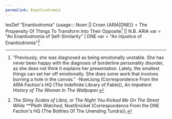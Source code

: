 ```yaml
---
permalink: Enantiodromia
---
```

lexDef "Enantiodromia" {usage::: Noen || Croen {ARIA|DNE}} < The Propensity Of Things To Transform Into Their Opposite[^EnantiodromiaNoen] || N.B. ARIA var = "An Enantiodromia of Self-Similarity" | DNE var = "An Injustice of Enantiodromia"[^EnantiodromiaCroen]

[^EnantiodromiaNoen]: "Previously, she was diagnosed as being emotionally unstable. She has never been happy with the diagnosis of borderline personality disorder, as she does not think it explains her presentation. Lately, the smallest things can set her off emotionally. She does some work that involves burning a hole in the canvas." -NoetJung (Correspondence From the ARIA Faction's HQ {The Indefinite Library of Fable}), *An Impatient History of The Woman In The Wallpaper.*
[^EnantiodromiaCroen]: *The Slimy Scales of Libra, or The Night You Kicked Me On The Street While ⁿᵒᵗPlath Watched*, NoetSnicket (Correspondence From the DNE Faction's HQ {The Bothies Of The Unending Tundra}).
